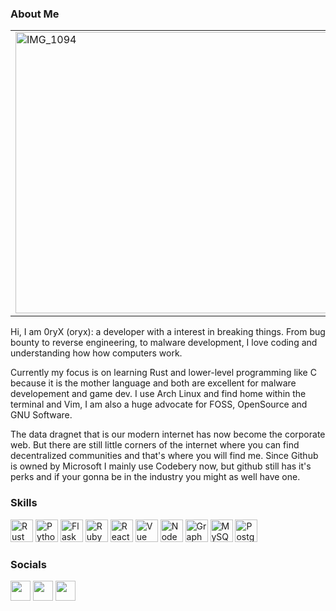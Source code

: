 ### About Me
<table>
  <tr>
    <td>
      <img src="https://media4.giphy.com/media/v1.Y2lkPTc5MGI3NjExbzZjdnRzNmRsOXU2cjZrZjl1aXR0Y245YWU2bXZyZmI3ejRmOHpkbSZlcD12MV9pbnRlcm5hbF9naWZfYnlfaWQmY3Q9Zw/eR7OEDQDyA7Cg/giphy.webp" alt="IMG_1094" width="800" height="450" />
    </td>
    <td>

<strong style="font-size: 45px;">𝕊𝔼ℂ𝕌ℝ𝕀𝕋𝕐 ℝ𝔼𝕊𝔼𝔸ℝℂℍ𝔼ℝ</strong>  
- 👾 Bug Hunter & Malware Analyst <br>
- 🦀 Low-Level Dev Using C & Rust <br>
- 🐃 GNU/FOSS & OpenSource <br>
- 🎮 Game Dev <br>
- 💻 Archivist & Blogger <br>
- 🏴 Anti-Authoritarian <br>
- 🚩 Anti-Fascist <br>
- 🏴‍☠️ #Anon4Life <br>
- Twitter/X : https://twitter.com/H0ryx <br>
- Mastodon : https://kolektiva.social/@0xBlockz <br>
- Website : https://0ryx.github.io <br>
    </td>
  </tr>
</table>

Hi, I am 0ryX (oryx): a developer with a interest in breaking things. From bug bounty to reverse engineering, to malware development, I love coding and understanding how 
how computers work.

Currently my focus is on learning Rust and lower-level programming like C because it is the mother language and both are excellent for malware developement and game dev. 
I use Arch Linux and find home within the terminal and Vim, I am also a huge advocate for FOSS, OpenSource and GNU Software. 

The data dragnet that is our modern internet has now become the corporate web. But there are still little corners of the internet where you can find decentralized communities
and that's where you will find me. Since Github is owned by Microsoft I mainly use Codebery now, but github still has it's perks and if your gonna be in the industry you might
as well have one. 
### Skills
<a href="https://www.rust-lang.org/" target="_blank" rel="noreferrer"><img src="https://raw.githubusercontent.com/danielcranney/readme-generator/main/public/icons/skills/rust-colored.svg" width="36" height="36" alt="Rust" /></a>
<a href="https://www.python.org/" target="_blank" rel="noreferrer"><img src="https://raw.githubusercontent.com/danielcranney/readme-generator/main/public/icons/skills/python-colored.svg" width="36" height="36" alt="Python" /></a>
<a href="https://flask.palletsprojects.com/en/2.0.x/" target="_blank" rel="noreferrer"><img src="https://raw.githubusercontent.com/danielcranney/readme-generator/main/public/icons/skills/flask-colored.svg" width="36" height="36" alt="Flask" /></a>
<a href="https://www.ruby-lang.org/en/" target="_blank" rel="noreferrer"><img src="https://raw.githubusercontent.com/danielcranney/readme-generator/main/public/icons/skills/ruby-colored.svg" width="36" height="36" alt="Ruby" /></a>
<a href="https://reactjs.org/" target="_blank" rel="noreferrer"><img src="https://raw.githubusercontent.com/danielcranney/readme-generator/main/public/icons/skills/react-colored.svg" width="36" height="36" alt="React" /></a>
<a href="https://vuejs.org/" target="_blank" rel="noreferrer"><img src="https://raw.githubusercontent.com/danielcranney/readme-generator/main/public/icons/skills/vuejs-colored.svg" width="36" height="36" alt="Vue" /></a>
<a href="https://nodejs.org/en/" target="_blank" rel="noreferrer"><img src="https://raw.githubusercontent.com/danielcranney/readme-generator/main/public/icons/skills/nodejs-colored.svg" width="36" height="36" alt="NodeJS" /></a>
<a href="https://graphql.org/" target="_blank" rel="noreferrer"><img src="https://raw.githubusercontent.com/danielcranney/readme-generator/main/public/icons/skills/graphql-colored.svg" width="36" height="36" alt="GraphQL" /></a>
<a href="https://www.mysql.com/" target="_blank" rel="noreferrer"><img src="https://raw.githubusercontent.com/danielcranney/readme-generator/main/public/icons/skills/mysql-colored.svg" width="36" height="36" alt="MySQL" /></a>
<a href="https://www.postgresql.org/" target="_blank" rel="noreferrer"><img src="https://raw.githubusercontent.com/danielcranney/readme-generator/main/public/icons/skills/postgresql-colored.svg" width="36" height="36" alt="PostgreSQL" /></a>


### Socials

<p align="left"> <a href="https://www.github.com/0ryX" target="_blank" rel="noreferrer"><img src="https://raw.githubusercontent.com/danielcranney/readme-generator/main/public/icons/socials/github.svg" width="32" height="32" /></a> <a href="http://www.instagram.com/0ryx.py" target="_blank" rel="noreferrer"><img src="https://raw.githubusercontent.com/danielcranney/readme-generator/main/public/icons/socials/instagram.svg" width="32" height="32" /></a> <a href="https://www.twitter.com/H0ryx" target="_blank" rel="noreferrer"><img src="https://raw.githubusercontent.com/danielcranney/readme-generator/main/public/icons/socials/twitter.svg" width="32" height="32" /></a></p>
